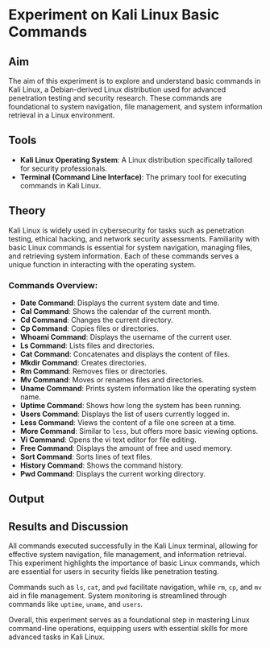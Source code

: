 # Experiment on Kali Linux Basic Commands

## Aim
The aim of this experiment is to explore and understand basic commands in Kali Linux, a Debian-derived Linux distribution used for advanced penetration testing and security research. These commands are foundational to system navigation, file management, and system information retrieval in a Linux environment.

## Tools
- **Kali Linux Operating System**: A Linux distribution specifically tailored for security professionals.
- **Terminal (Command Line Interface)**: The primary tool for executing commands in Kali Linux.

## Theory
Kali Linux is widely used in cybersecurity for tasks such as penetration testing, ethical hacking, and network security assessments. Familiarity with basic Linux commands is essential for system navigation, managing files, and retrieving system information. Each of these commands serves a unique function in interacting with the operating system.

### Commands Overview:
- **Date Command**: Displays the current system date and time.
- **Cal Command**: Shows the calendar of the current month.
- **Cd Command**: Changes the current directory.
- **Cp Command**: Copies files or directories.
- **Whoami Command**: Displays the username of the current user.
- **Ls Command**: Lists files and directories.
- **Cat Command**: Concatenates and displays the content of files.
- **Mkdir Command**: Creates directories.
- **Rm Command**: Removes files or directories.
- **Mv Command**: Moves or renames files and directories.
- **Uname Command**: Prints system information like the operating system name.
- **Uptime Command**: Shows how long the system has been running.
- **Users Command**: Displays the list of users currently logged in.
- **Less Command**: Views the content of a file one screen at a time.
- **More Command**: Similar to `less`, but offers more basic viewing options.
- **Vi Command**: Opens the vi text editor for file editing.
- **Free Command**: Displays the amount of free and used memory.
- **Sort Command**: Sorts lines of text files.
- **History Command**: Shows the command history.
- **Pwd Command**: Displays the current working directory.

## Output

## Results and Discussion
All commands executed successfully in the Kali Linux terminal, allowing for effective system navigation, file management, and information retrieval. This experiment highlights the importance of basic Linux commands, which are essential for users in security fields like penetration testing.

Commands such as `ls`, `cat`, and `pwd` facilitate navigation, while `rm`, `cp`, and `mv` aid in file management. System monitoring is streamlined through commands like `uptime`, `uname`, and `users`.

Overall, this experiment serves as a foundational step in mastering Linux command-line operations, equipping users with essential skills for more advanced tasks in Kali Linux.
